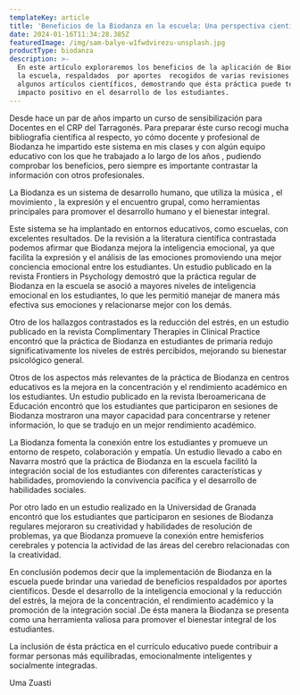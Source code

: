 ```yaml
---
templateKey: article
title: 'Beneficios de la Biodanza en la escuela: Una perspectiva científica.'
date: 2024-01-16T11:34:28.385Z
featuredImage: /img/sam-balye-w1fwdvirezu-unsplash.jpg
productType: biodanza
description: >-
  En este artículo exploraremos los beneficios de la aplicación de Biodanza en
  la escuela, respaldados  por aportes  recogidos de varias revisiones de 
  algunos artículos científicos, demostrando que ésta práctica puede tener un
  impacto positivo en el desarrollo de los estudiantes.
---
```

Desde hace un par de años imparto un curso de sensibilización para Docentes en el CRP del Tarragonés. Para preparar éste curso recogí mucha bibliografía  científica al respecto, yo cómo docente y profesional de Biodanza he impartido este sistema en mis clases y con algún equipo educativo con los que he trabajado a lo largo de los años , pudiendo comprobar los beneficios, pero siempre es importante contrastar la información con otros profesionales.

La Biodanza es un sistema de desarrollo humano, que utiliza la música , el movimiento , la expresión y el encuentro grupal, como herramientas principales para promover el desarrollo humano y el bienestar integral.

Este sistema se ha implantado en entornos educativos, como escuelas, con excelentes resultados. De la revisión a la literatura científica contrastada podemos afirmar que Biodanza mejora la inteligencia emocional, ya que facilita la expresión y  el análisis de las emociones promoviendo una mejor conciencia emocional entre los estudiantes. Un estudio publicado en la revista Frontiers in Psychology demostró que la práctica regular de Biodanza en la escuela se asoció a mayores niveles de inteligencia emocional en los estudiantes, lo que les permitió manejar de manera más efectiva sus emociones y relacionarse mejor con los demás.

Otro de los hallazgos contrastados es la reducción del estrés, en un estudio publicado en la revista Complimentary Therapies in Clinical Practice encontró que la práctica de Biodanza en estudiantes de primaria redujo significativamente los niveles de estrés percibidos, mejorando su bienestar psicológico general.

Otros de los aspectos más relevantes de la práctica de Biodanza  en centros educativos es la mejora en la concentración y el rendimiento académico en los estudiantes. Un estudio publicado en la revista Iberoamericana de Educación encontró que los estudiantes que participaron en sesiones de Biodanza mostraron una mayor capacidad para concentrarse y retener información, lo que se tradujo en un mejor rendimiento académico.

La Biodanza fomenta la conexión entre los estudiantes y promueve un entorno de respeto, colaboración y empatía. Un estudio llevado a cabo en Navarra mostró que la práctica de Biodanza en la escuela facilitó la integración social de los estudiantes con diferentes características y habilidades, promoviendo la convivencia pacífica y el desarrollo de habilidades sociales.

Por otro lado en un estudio realizado en la Universidad de Granada encontró que los estudiantes que participaron en sesiones de Biodanza regulares mejoraron su creatividad  y habilidades de resolución de problemas, ya que Biodanza promueve la conexión entre hemisferios cerebrales y potencia la actividad de las áreas del cerebro relacionadas con la creatividad.

En conclusión podemos decir que la implementación de Biodanza en la escuela puede brindar una variedad de beneficios respaldados por aportes científicos. Desde el desarrollo de la inteligencia emocional y la reducción del estrés, la mejora de la concentración, el rendimiento académico y la promoción de la integración social .De ésta manera la Biodanza se presenta como una herramienta valiosa para promover el bienestar integral de los estudiantes.

La inclusión de ésta práctica en el currículo educativo puede contribuir a formar personas más equilibradas, emocionalmente inteligentes y socialmente integradas.

Uma Zuasti
